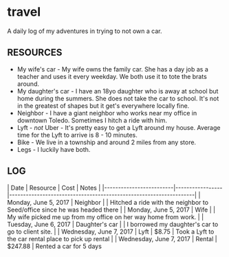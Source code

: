 travel
======

A daily log of my adventures in trying to not own a car.


## RESOURCES

* My wife's car - My wife owns the family car. She has a day job as a teacher and uses it every weekday. We both use it to tote the brats around.
* My daughter's car - I have an 18yo daughter who is away at school but home during the summers. She does not take the car to school. It's not in the greatest of shapes but it get's everywhere locally fine.
* Neighbor - I have a giant neighbor who works near my office in downtown Toledo. Sometimes I hitch a ride with him.
* Lyft - *not* Uber - It's pretty easy to get a Lyft around my house. Average time for the Lyft to arrive is 8 - 10 minutes.
* Bike - We live in a township and around 2 miles from any store.
* Legs - I luckily have both.

## LOG

| Date                    | Resource        | Cost     | Notes                                                  |
|-------------------------|-----------------|-------------------------------------------------------------------|
| Monday, June 5, 2017    | Neighbor        |          | Hitched a ride with the neighbor to Seed/office since he was headed there |
| Monday, June 5, 2017    | Wife            |          | My wife picked me up from my office on her way home from work. |
| Tuesday, June 6, 2017   | Daughter's car  |          | I borrowed my daughter's car to go to client site.     |
| Wednesday, June 7, 2017 | Lyft            | $8.75    | Took a Lyft to the car rental place to pick up rental  |
| Wednesday, June 7, 2017 | Rental          | $247.88  | Rented a car for 5 days
